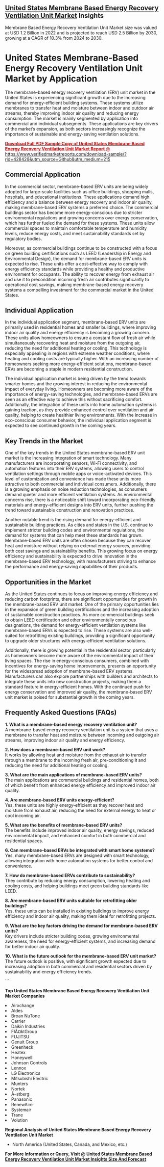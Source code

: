 <h2><a href="https://www.verifiedmarketreports.com/download-sample/?rid=428426&amp;utm_source=Github&amp;utm_medium=215" target="_blank">United States Membrane Based Energy Recovery Ventilation Unit Market</a> Insights</h2><p>Membrane Based Energy Recovery Ventilation Unit Market size was valued at USD 1.2 Billion in 2022 and is projected to reach USD 2.5 Billion by 2030, growing at a CAGR of 10.3% from 2024 to 2030.</p><p><h1>United States Membrane-Based Energy Recovery Ventilation Unit Market by Application</h1><p>The membrane-based energy recovery ventilation (ERV) unit market in the United States is experiencing significant growth due to the increasing demand for energy-efficient building systems. These systems utilize membranes to transfer heat and moisture between indoor and outdoor air streams, thereby improving indoor air quality and reducing energy consumption. The market is mainly segmented by application into commercial and individual subsegments. These applications are key drivers of the market’s expansion, as both sectors increasingly recognize the importance of sustainable and energy-saving ventilation solutions. <a href="#"><p><span class=""><span style="color: #ff0000;"><strong>Download Full PDF Sample Copy of United States Membrane Based Energy Recovery Ventilation Unit Market Report</strong> @ </span><a href="https://www.verifiedmarketreports.com/download-sample/?rid=428426&amp;utm_source=Github&amp;utm_medium=215" target="_blank">https://www.verifiedmarketreports.com/download-sample/?rid=428426&amp;utm_source=Github&amp;utm_medium=215</a></span></p></a></p><h2>Commercial Application</h2><p>In the commercial sector, membrane-based ERV units are being widely adopted for large-scale facilities such as office buildings, shopping malls, hospitals, and educational institutions. These applications demand high efficiency and a balance between energy recovery and indoor air quality, making membrane-based ERV systems a preferred choice. The commercial buildings sector has become more energy-conscious due to stricter environmental regulations and growing concerns over energy conservation, which has further fueled the demand for these systems. These units allow commercial spaces to maintain comfortable temperature and humidity levels, reduce energy costs, and meet sustainability standards set by regulatory bodies.</p><p>Moreover, as commercial buildings continue to be constructed with a focus on green building certifications such as LEED (Leadership in Energy and Environmental Design), the demand for membrane-based ERV units is expected to rise. These units offer a cost-effective way to comply with energy efficiency standards while providing a healthy and productive environment for occupants. The ability to recover energy from exhaust air and use it to precondition incoming fresh air contributes significantly to operational cost savings, making membrane-based energy recovery systems a compelling investment for the commercial market in the United States.</p><h2>Individual Application</h2><p>In the individual application segment, membrane-based ERV units are primarily used in residential homes and smaller buildings, where improving indoor air quality and energy efficiency is becoming a growing concern. These units allow homeowners to ensure a constant flow of fresh air while simultaneously recovering heat and moisture from the outgoing air, reducing the need for additional heating or cooling. This technology is especially appealing in regions with extreme weather conditions, where heating and cooling costs are typically higher. With an increasing number of homeowners seeking more energy-efficient solutions, membrane-based ERVs are becoming a staple in modern residential construction.</p><p>The individual application market is being driven by the trend towards smarter homes and the growing interest in reducing the environmental impact of everyday living. Homeowners are becoming more aware of the importance of energy-saving technologies, and membrane-based ERVs are seen as an effective way to achieve this without sacrificing comfort. Additionally, the integration of these units into home automation systems is gaining traction, as they provide enhanced control over ventilation and air quality, helping to create healthier living environments. With the increase in eco-conscious consumer behavior, the individual application segment is expected to see continued growth in the coming years.</p><h2>Key Trends in the Market</h2><p>One of the key trends in the United States membrane-based ERV unit market is the increasing integration of smart technology. Many manufacturers are incorporating sensors, Wi-Fi connectivity, and automation features into their ERV systems, allowing users to control ventilation settings through mobile apps or voice-activated devices. This level of customization and convenience has made these units more attractive to both commercial and individual consumers. Additionally, there is a growing emphasis on noise reduction technologies, as consumers demand quieter and more efficient ventilation systems. As environmental concerns rise, there is a noticeable shift toward incorporating eco-friendly materials and energy-efficient designs into ERV units, further pushing the trend toward sustainable construction and renovation practices.</p><p>Another notable trend is the rising demand for energy-efficient and sustainable building practices. As cities and states in the U.S. continue to implement stricter building codes and environmental regulations, the demand for systems that can help meet these standards has grown. Membrane-based ERV units are often chosen because they can recover heat and moisture without relying on external energy sources, providing both cost savings and sustainability benefits. This growing focus on energy efficiency and sustainability is expected to drive innovation in the membrane-based ERV technology, with manufacturers striving to enhance the performance and energy-saving capabilities of their products.</p><h2>Opportunities in the Market</h2><p>As the United States continues to focus on improving energy efficiency and reducing carbon footprints, there are significant opportunities for growth in the membrane-based ERV unit market. One of the primary opportunities lies in the expansion of green building certifications and the increasing adoption of sustainable construction practices. As more commercial buildings seek to obtain LEED certification and other environmentally conscious designations, the demand for energy-efficient ventilation systems like membrane-based ERVs is expected to rise. These systems are also well-suited for retrofitting existing buildings, providing a significant opportunity to upgrade older structures with energy-efficient ventilation solutions.</p><p>Additionally, there is growing potential in the residential sector, particularly as homeowners become more aware of the environmental impact of their living spaces. The rise in energy-conscious consumers, combined with incentives for energy-saving home improvements, presents an opportunity for the widespread adoption of membrane-based ERV systems. Manufacturers can also explore partnerships with builders and architects to integrate these units into new construction projects, making them a standard feature in energy-efficient homes. With the continued push for energy conservation and improved air quality, the membrane-based ERV unit market is poised for substantial growth in the coming years.</p><h2>Frequently Asked Questions (FAQs)</h2><p><b>1. What is a membrane-based energy recovery ventilation unit?</b><br>A membrane-based energy recovery ventilation unit is a system that uses a membrane to transfer heat and moisture between incoming and outgoing air streams, improving indoor air quality and energy efficiency.</p><p><b>2. How does a membrane-based ERV unit work?</b><br>It works by allowing heat and moisture from the exhaust air to transfer through a membrane to the incoming fresh air, pre-conditioning it and reducing the need for additional heating or cooling.</p><p><b>3. What are the main applications of membrane-based ERV units?</b><br>The main applications are commercial buildings and residential homes, both of which benefit from enhanced energy efficiency and improved indoor air quality.</p><p><b>4. Are membrane-based ERV units energy-efficient?</b><br>Yes, these units are highly energy-efficient as they recover heat and moisture from exhaust air, reducing the need for external energy to heat or cool incoming air.</p><p><b>5. What are the benefits of membrane-based ERV units?</b><br>The benefits include improved indoor air quality, energy savings, reduced environmental impact, and enhanced comfort in both commercial and residential spaces.</p><p><b>6. Can membrane-based ERVs be integrated with smart home systems?</b><br>Yes, many membrane-based ERVs are designed with smart technology, allowing integration with home automation systems for better control and convenience.</p><p><b>7. How do membrane-based ERVs contribute to sustainability?</b><br>They contribute by reducing energy consumption, lowering heating and cooling costs, and helping buildings meet green building standards like LEED.</p><p><b>8. Are membrane-based ERV units suitable for retrofitting older buildings?</b><br>Yes, these units can be installed in existing buildings to improve energy efficiency and indoor air quality, making them ideal for retrofitting projects.</p><p><b>9. What are the key factors driving the demand for membrane-based ERV units?</b><br>Key drivers include stricter building codes, growing environmental awareness, the need for energy-efficient systems, and increasing demand for better indoor air quality.</p><p><b>10. What is the future outlook for the membrane-based ERV unit market?</b><br>The future outlook is positive, with significant growth expected due to increasing adoption in both commercial and residential sectors driven by sustainability and energy efficiency trends.</p>```</p><p><strong>Top United States Membrane Based Energy Recovery Ventilation Unit Market Companies</strong></p><div data-test-id=""><p><li>Airxchange</li><li> Aldes</li><li> Broan NuTone</li><li> Carrier</li><li> Daikin Industries</li><li> FlÃ¤ktGroup</li><li> FUJITSU</li><li> Genuit Group</li><li> Greenheck</li><li> Heatex</li><li> Honeywell</li><li> Johnson Controls</li><li> Lennox</li><li> LG Electronics</li><li> Mitsubishi Electric</li><li> Munters</li><li> Nortek</li><li> Ã–stberg</li><li> Panasonic</li><li> RenewAire</li><li> Systemair</li><li> Trane</li><li> Volution</li></p><div><strong>Regional Analysis of&nbsp;United States Membrane Based Energy Recovery Ventilation Unit Market</strong></div><ul><li dir="ltr"><p dir="ltr">North America&nbsp;(United States, Canada, and Mexico, etc.)</p></li></ul><p><strong>For More Information or Query, Visit @&nbsp;</strong><strong><a href="https://www.verifiedmarketreports.com/product/membrane-based-energy-recovery-ventilation-unit-market/?utm_source=Github&amp;utm_medium=215" target="_blank">United States Membrane Based Energy Recovery Ventilation Unit Market Insights Size And Forecast</a></strong></p></div>
